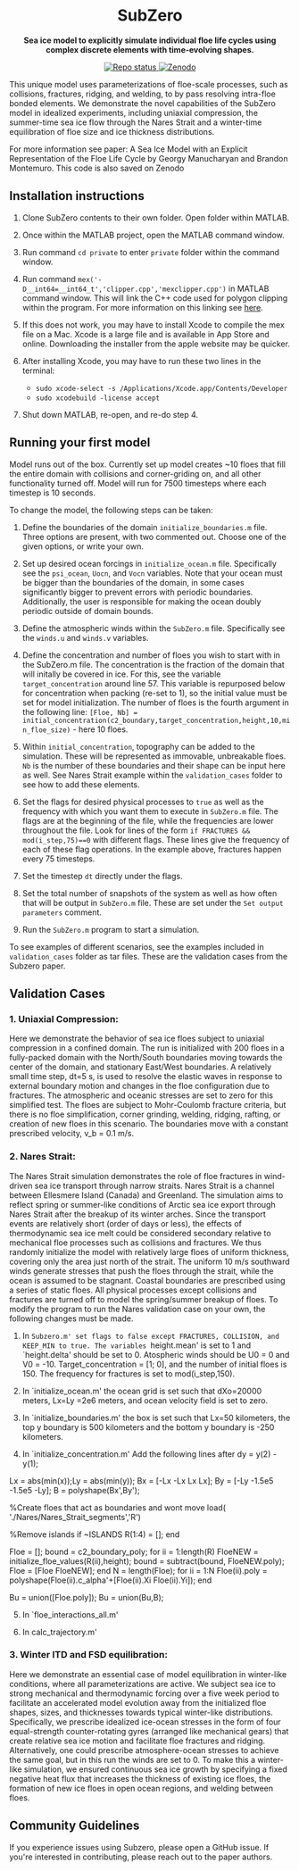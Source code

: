 <!-- Title -->
<h1 align="center">
  SubZero
</h1>

<!-- description -->
<p align="center">
  <strong> Sea ice model to explicitly simulate individual floe life cycles using complex discrete elements with time-evolving shapes.</strong>
</p>
<!-- Information badges -->
<p align="center">
  <a href="https://www.repostatus.org/#active">
    <img alt="Repo status" src="https://www.repostatus.org/badges/latest/active.svg?style=flat-square" />
  <a href="https://doi.org/10.5281/zenodo.7199941">
    <img alt="Zenodo" src="https://zenodo.org/badge/doi/10.5281/zenodo.7199941.svg">
  </a>
</p>

This unique model uses parameterizations of floe-scale processes, such as collisions, fractures, ridging, and welding, to by pass resolving intra-floe bonded elements. We demonstrate the novel capabilities of the SubZero model in idealized experiments, including uniaxial compression, the summer-time sea ice flow through the Nares Strait and a winter-time equilibration of floe size and
ice thickness distributions.

For more information see paper: A Sea Ice Model with an Explicit Representation of the Floe Life Cycle by Georgy Manucharyan and Brandon Montemuro. 
This code is also saved on Zenodo

## Installation instructions

1. Clone SubZero contents to their own folder. Open folder within MATLAB.

2. Once within the MATLAB project, open the MATLAB command window.

3. Run command ```cd private``` to enter `private` folder within the command window.

4. Run command ```mex('-D__int64=__int64_t','clipper.cpp','mexclipper.cpp')``` in MATLAB command window. This will link the C++ code used for polygon clipping within the program. For more information on this linking see [here](https://www.mathworks.com/help/matlab/ref/mex.html).

5. If this does not work, you may have to install Xcode to compile the mex file on a Mac. Xcode is a large file and is available in App Store and online. Downloading the installer from the apple website may be quicker.

6. After installing Xcode, you may have to run these two lines in the terminal: 
    + ```sudo xcode-select -s /Applications/Xcode.app/Contents/Developer```
    + ```sudo xcodebuild -license accept```
   
 7. Shut down MATLAB, re-open, and re-do step 4.
 
 ## Running your first model

Model runs out of the box. Currently set up model creates ~10 floes that fill the entire domain with collisions and corner-griding on, and all other functionality turned off. Model will run for 7500 timesteps where each timestep is 10 seconds.

To change the model, the following steps can be taken:

1. Define the boundaries of the domain `initialize_boundaries.m` file. Three options are present, with two commented out. Choose one of the given options, or write your own.

2. Set up desired ocean forcings in `initialize_ocean.m` file. Specifically see the `psi_ocean`, `Uocn`, and `Vocn` variables. Note that your ocean must be bigger than the boundaries of the domain, in some cases significantly bigger to prevent errors with periodic boundaries. Additionally, the user is responsible for making the ocean doubly periodic outside of domain bounds. 

3. Define the atmospheric winds within the `SubZero.m` file. Specifically see the `winds.u` and `winds.v` variables.

4. Define the concentration and number of floes you wish to start with in the SubZero.m file. The concentration is the fraction of the domain that will initally be covered in ice. For this, see the variable `target_concentration` around line 57. This variable is repurposed below for concentration when packing (re-set to 1), so the initial value must be set for model initialization. The number of floes is the fourth argument in the following line:
  `[Floe, Nb] = initial_concentration(c2_boundary,target_concentration,height,10,min_floe_size)` - here 10 floes.

5. Within `initial_concentration`, topography can be added to the simulation. These will be represented as immovable, unbreakable floes. `Nb` is the number of these boundaries and their shape can be input here as well. See Nares Strait example within the `validation_cases` folder to see how to add these elements.

5. Set the flags for desired physical processes to `true` as well as the frequency with which you want them to execute in `SubZero.m` file. The flags are at the beginning of the file, while the frequencies are lower throughout the file. Look for lines of the form `if FRACTURES && mod(i_step,75)==0` with different flags. These lines give the frequency of each of these flag operations. In the example above, fractures happen every 75 timesteps.

7. Set the timestep `dt` directly under the flags.

6. Set the total number of snapshots of the system as well as how often that will be output in `SubZero.m` file. These are set under the `Set output parameters` comment.

7. Run the `SubZero.m` program to start a simulation. 

To see examples of different scenarios, see the examples included in `validation_cases` folder as tar files. These are the validation cases from the Subzero paper.  

## Validation Cases  
### 1. Uniaxial Compression:
Here we demonstrate the behavior of sea ice floes subject to uniaxial compression in a confined domain. The run is initialized with 200 floes in a fully-packed domain with the North/South boundaries moving towards the center of the domain, and stationary East/West boundaries. A relatively small time step, dt=5 s, is used to resolve the elastic waves in response to external boundary motion and changes in the floe configuration due to fractures. The atmospheric and oceanic stresses are set to zero for this simplified test. The floes are subject to Mohr-Coulomb fracture criteria, but there is no floe simplification, corner grinding, welding, ridging, rafting, or creation of new floes in this scenario. The boundaries move with a constant prescribed velocity, v_b = 0.1 m/s.
  
### 2. Nares Strait:
The Nares Strait simulation demonstrates the role of floe fractures in wind-driven sea ice transport through narrow straits. Nares Strait is a channel between Ellesmere Island (Canada) and Greenland. The simulation aims to reflect spring or summer-like conditions of Arctic sea ice export through Nares Strait after the breakup of its winter arches. Since the transport events are relatively short (order of days or less), the effects of thermodynamic sea ice melt could be considered secondary relative to mechanical floe processes such as collisions and fractures. We thus randomly initialize the model with relatively large floes of uniform thickness, covering only the area just north of the strait. The uniform 10 m/s southward winds generate stresses that push the floes through the strait, while the ocean is assumed to be stagnant. Coastal boundaries are prescribed using a series of static floes. All physical processes except collisions and fractures are turned off to model the spring/summer breakup of floes. To modify the program to run the Nares validation case on your own, the following changes must be made.
  
1. In `Subzero.m' set flags to false except FRACTURES, COLLISION, and KEEP_MIN to true. The variables `height.mean' is set to 1 and `height.delta' should be set to 0. Atospheric winds should be U0 = 0 and V0 = -10. Target_concentration = [1; 0], and the number of initial floes is 150. The frequency for fractures is set to mod(i_step,150).

2. In `initialize_ocean.m' the ocean grid is set such that dXo=20000 meters, Lx=Ly =2e6 meters, and ocean velocity field is set to zero.
  
3. In `initialize_boundaries.m' the box is set such that Lx=50 kilometers, the top y boundary is 500 kilometers and the bottom y boundary is -250 kilometers.
  
4. In `initialize_concentration.m' Add the following lines after dy = y(2) -y(1);
  
Lx = abs(min(x));Ly = abs(min(y));
Bx = [-Lx -Lx Lx    Lx];
By = [-Ly  -1.5e5 -1.5e5  -Ly];
B = polyshape(Bx',By');  

%Create floes that act as boundaries and wont move
load( './Nares/Nares_Strait_segments','R')

%Remove islands
if ~ISLANDS
 R(1:4) = [];
end

Floe = []; bound = c2_boundary_poly;
for ii = 1:length(R)
    FloeNEW = initialize_floe_values(R(ii),height);
    bound = subtract(bound, FloeNEW.poly);
    Floe = [Floe FloeNEW];
end
N = length(Floe);
for ii = 1:N
    Floe(ii).poly = polyshape(Floe(ii).c_alpha'+[Floe(ii).Xi Floe(ii).Yi]);
end

Bu = union([Floe.poly]);
Bu = union(Bu,B);
  
5. In `floe_interactions_all.m'
  
6. In calc_trajectory.m'
  
### 3. Winter ITD and FSD equilibration:
Here we demonstrate an essential case of model equilibration in winter-like conditions, where all parameterizations are active. We subject sea ice to strong mechanical and thermodynamic forcing over a five week period to facilitate an accelerated model evolution away from the initialized floe shapes, sizes, and thicknesses towards typical winter-like distributions. Specifically, we prescribe idealized ice-ocean stresses in the form of four equal-strength counter-rotating gyres (arranged like mechanical gears) that create relative sea ice motion and facilitate floe fractures and ridging. Alternatively, one could prescribe atmosphere-ocean stresses to achieve the same goal, but in this run the winds are set to 0. To make this a winter-like simulation, we ensured continuous sea ice growth by specifying a fixed negative heat flux that increases the thickness of existing ice floes, the formation of new ice floes in open ocean regions, and welding between floes.
  
## Community Guidelines

If you experience issues using Subzero, please open a GitHub issue. If you're interested in contributing, please reach out to the paper authors. 
